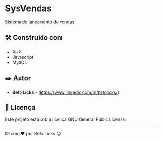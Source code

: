 # SysVendas

Sistema de lançamento de vendas.

## 🛠️ Construído com

* PHP 
* Javascript
* MySQL

## ✒️ Autor

* **Beto Licks** - (https://www.linkedin.com/in/betolicks/)

## 📄 Licença

Este projeto está sob a licença GNU General Public License.

---
⌨️ com ❤️ por Beto Licks 😊
